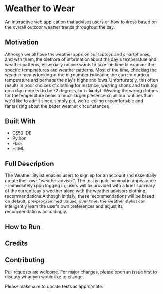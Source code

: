 # Weather to Wear

An interactive web application that advises users on how to dress based on the overall outdoor weather trends throughout the day.

## Motivation

Although we all have the weather apps on our laptops and smartphones, and with them, the plethora of information about the day's temperature
and weather patterns, essentially no one wants to take the time to examine the specific temperatures and weather patterns. Most of the time,
checking the weather means looking at the big number indicating the current outdoor temperature and perhaps the day's highs and lows. Unfortunately,
this often results in poor choices of clothing(for instance, wearing shorts and tank top on a day reported to be 72 degrees, but cloudy).
Wearing the wrong clothes for the temperature bears a much larger presence on all our routines than we'd like to admit since, simply put,
we're feeling uncomfortable and fantasizing about the better weather circumstances.

## Built With
* CS50 IDE
* Python
* Flask
* HTML

## Full Description
The Weather Stylist enables users to sign up for an account and essentially create their own "weather advisor". The tool is quite minimal in 
appearance - immediately upon logging in, users will be provided with a brief summary of the current/day's weather along with the weather
advisors clothing recommendations.Although initially, these recommendations will be based on default, pre-programmed values,
over time, the weather stylist can inteligently learn the user's own preferences and adjust its recommendations accordingly.

## How to Run

## Credits

## Contributing
Pull requests are welcome. For major changes, please open an issue first to discuss what you would like to change.

Please make sure to update tests as appropriate.


